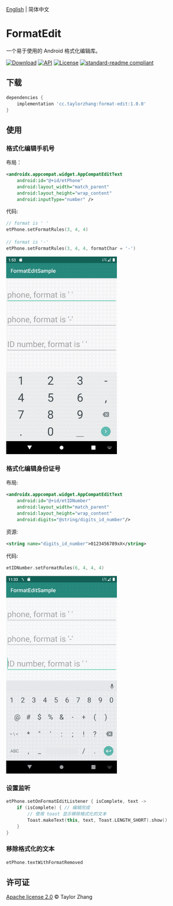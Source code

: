 [English](./README.md) | 简体中文

# FormatEdit

一个易于使用的 Android 格式化编辑库。

[![Download](https://api.bintray.com/packages/taylorzhang/maven/format-edit/images/download.svg?style=flat)](https://bintray.com/taylorzhang/maven/format-edit/)
[![API](https://img.shields.io/badge/API-14%2B-brightgreen.svg?style=flat)](https://android-arsenal.com/api?level=14)
[![License](https://img.shields.io/badge/License-Apache--2.0-brightgreen.svg?style=flat)](LICENSE)
[![standard-readme compliant](https://img.shields.io/badge/readme%20style-standard-brightgreen.svg?style=flat-square)](https://github.com/RichardLitt/standard-readme)

## 下载

```groovy
dependencies {
    implementation 'cc.taylorzhang:format-edit:1.0.0'
}
```

## 使用

### 格式化编辑手机号

布局：

```xml
<androidx.appcompat.widget.AppCompatEditText
    android:id="@+id/etPhone"
    android:layout_width="match_parent"
    android:layout_height="wrap_content"
    android:inputType="number" />
```

代码:

```kotlin
// format is ' '
etPhone.setFormatRules(3, 4, 4)

// format is '-'
etPhone.setFormatRules(3, 4, 4, formatChar = '-')
```

<img width="300"  src="screenshots/format_edit_phone.gif"/>

### 格式化编辑身份证号

布局:

```xml
<androidx.appcompat.widget.AppCompatEditText
    android:id="@+id/etIDNumber"
    android:layout_width="match_parent"
    android:layout_height="wrap_content"
    android:digits="@string/digits_id_number"/>
```

资源:

```xml
<string name="digits_id_number">0123456789xX</string>
```

代码:

```kotlin
etIDNumber.setFormatRules(6, 4, 4, 4)
```

<img width="300"  src="screenshots/format_edit_id_number.gif"/>

### 设置监听

```kotlin
etPhone.setOnFormatEditListener { isComplete, text ->
    if (isComplete) { // 编辑完成
        // 使用 toast 显示移除格式化的文本
        Toast.makeText(this, text, Toast.LENGTH_SHORT).show()
    }
}
```

### 移除格式化的文本

```kotlin
etPhone.textWithFormatRemoved
```

## 许可证

[Apache license 2.0](LICENSE) © Taylor Zhang